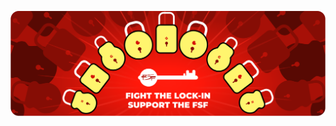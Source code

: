 [![Support the FSF!](https://raw.githubusercontent.com/Atrate/Atrate/master/lock-in-rounded.png)](https://www.fsf.org/about/)
